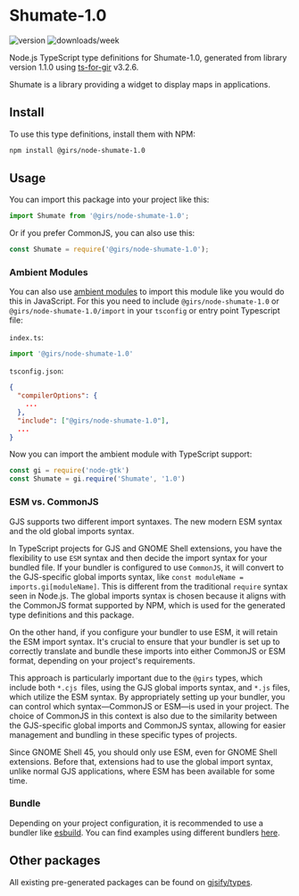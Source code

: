 
# Shumate-1.0

![version](https://img.shields.io/npm/v/@girs/node-shumate-1.0)
![downloads/week](https://img.shields.io/npm/dw/@girs/node-shumate-1.0)


Node.js TypeScript type definitions for Shumate-1.0, generated from library version 1.1.0 using [ts-for-gir](https://github.com/gjsify/ts-for-gir) v3.2.6.

Shumate is a library providing a widget to display maps in applications.

## Install

To use this type definitions, install them with NPM:
```bash
npm install @girs/node-shumate-1.0
```

## Usage

You can import this package into your project like this:
```ts
import Shumate from '@girs/node-shumate-1.0';
```

Or if you prefer CommonJS, you can also use this:
```ts
const Shumate = require('@girs/node-shumate-1.0');
```

### Ambient Modules

You can also use [ambient modules](https://github.com/gjsify/ts-for-gir/tree/main/packages/cli#ambient-modules) to import this module like you would do this in JavaScript.
For this you need to include `@girs/node-shumate-1.0` or `@girs/node-shumate-1.0/import` in your `tsconfig` or entry point Typescript file:

`index.ts`:
```ts
import '@girs/node-shumate-1.0'
```

`tsconfig.json`:
```json
{
  "compilerOptions": {
    ...
  },
  "include": ["@girs/node-shumate-1.0"],
  ...
}
```

Now you can import the ambient module with TypeScript support: 

```ts
const gi = require('node-gtk')
const Shumate = gi.require('Shumate', '1.0')
```



### ESM vs. CommonJS

GJS supports two different import syntaxes. The new modern ESM syntax and the old global imports syntax.

In TypeScript projects for GJS and GNOME Shell extensions, you have the flexibility to use `ESM` syntax and then decide the import syntax for your bundled file. If your bundler is configured to use `CommonJS`, it will convert to the GJS-specific global imports syntax, like `const moduleName = imports.gi[moduleName]`. This is different from the traditional `require` syntax seen in Node.js. The global imports syntax is chosen because it aligns with the CommonJS format supported by NPM, which is used for the generated type definitions and this package.

On the other hand, if you configure your bundler to use ESM, it will retain the ESM import syntax. It's crucial to ensure that your bundler is set up to correctly translate and bundle these imports into either CommonJS or ESM format, depending on your project's requirements.

This approach is particularly important due to the `@girs` types, which include both `*.cjs `files, using the GJS global imports syntax, and `*.js` files, which utilize the ESM syntax. By appropriately setting up your bundler, you can control which syntax—CommonJS or ESM—is used in your project. The choice of CommonJS in this context is also due to the similarity between the GJS-specific global imports and CommonJS syntax, allowing for easier management and bundling in these specific types of projects.

Since GNOME Shell 45, you should only use ESM, even for GNOME Shell extensions. Before that, extensions had to use the global import syntax, unlike normal GJS applications, where ESM has been available for some time.

### Bundle

Depending on your project configuration, it is recommended to use a bundler like [esbuild](https://esbuild.github.io/). You can find examples using different bundlers [here](https://github.com/gjsify/ts-for-gir/tree/main/examples).

## Other packages

All existing pre-generated packages can be found on [gjsify/types](https://github.com/gjsify/types).

